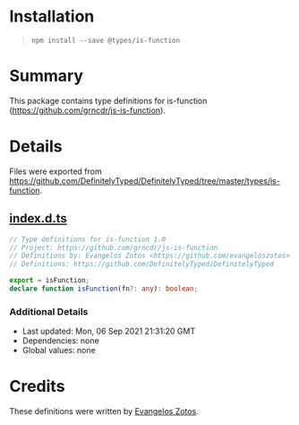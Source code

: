 # Installation
> `npm install --save @types/is-function`

# Summary
This package contains type definitions for is-function (https://github.com/grncdr/js-is-function).

# Details
Files were exported from https://github.com/DefinitelyTyped/DefinitelyTyped/tree/master/types/is-function.
## [index.d.ts](https://github.com/DefinitelyTyped/DefinitelyTyped/tree/master/types/is-function/index.d.ts)
````ts
// Type definitions for is-function 1.0
// Project: https://github.com/grncdr/js-is-function
// Definitions by: Evangelos Zotos <https://github.com/evangeloszotos>
// Definitions: https://github.com/DefinitelyTyped/DefinitelyTyped

export = isFunction;
declare function isFunction(fn?: any): boolean;

````

### Additional Details
 * Last updated: Mon, 06 Sep 2021 21:31:20 GMT
 * Dependencies: none
 * Global values: none

# Credits
These definitions were written by [Evangelos Zotos](https://github.com/evangeloszotos).
